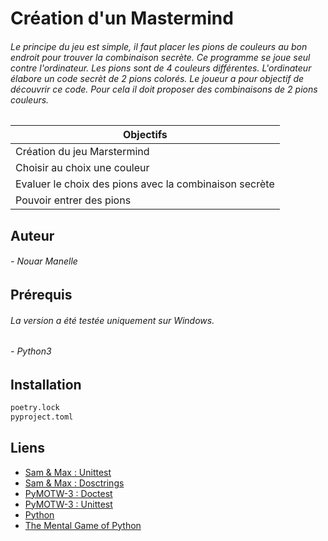 # Création d'un Mastermind

###### Le principe du jeu est simple, il faut placer les pions de couleurs au bon endroit pour trouver la combinaison secrète. Ce programme se joue seul contre l'ordinateur. Les pions sont de 4 couleurs différentes. L'ordinateur élabore un code secrèt de 2 pions colorés. Le joueur a pour objectif de découvrir ce code. Pour cela il doit proposer des combinaisons de 2 pions couleurs.


| Objectifs        | 
| ------------- |
| Création du jeu Marstermind      |
| Choisir au choix une couleur      | 
| Evaluer le choix des pions avec la combinaison secrète|
| Pouvoir entrer des pions |


## Auteur 

###### - Nouar Manelle

## Prérequis

###### La version a été testée uniquement sur Windows.
###### - Python3
## Installation
```python
poetry.lock
pyproject.toml
```
## Liens 

- [Sam & Max : Unittest](http://sametmax.com/un-gros-guide-bien-gras-sur-les-tests-unitaires-en-python-partie-4/)
- [Sam & Max : Dosctrings](http://sametmax.com/les-docstrings/)
- [PyMOTW-3 : Doctest](https://pymotw.com/3/doctest/index.html)
- [PyMOTW-3 : Unittest](https://pymotw.com/3/unittest/index.html)
- [Python](https://www.python.org/dev/peps/pep-0008/#code-lay-out)
- [The Mental Game of Python](https://www.youtube.com/watch?v=Uwuv05aZ6ug)


 
